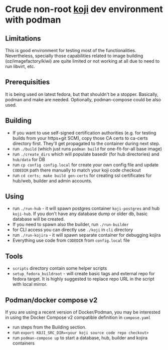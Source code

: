 # Crude non-root [koji](https://pagure.io/koji) dev environment with podman

## Limitations

This is good environment for testing most of the functionalities. Nevertheless,
specially those capabilities related to image building (oz/imagefactory/kiwi)
are quite limited or not working at all due to need to run libvirt, etc.

## Prerequisities

It is being used on latest fedora, but that shouldn't be a stopper.
Basically, podman and make are needed. Optionally, podman-compose could be also used.

## Building

* If you want to use self-signed certification authorities (e.g. for testing builds
  from your https+git SCM), copy those CA certs to ca-certs directory first. They'll
  get propagated to the container during next step.
* run `./build` (which just runs `podman build` for one-fit-for-all base image)
* run `./create_dirs` which will populate basedir (for hub directories) and
  `hub/data` for DB
* run `cp config config.local` for create your own config file and update `CODEDIR`
  path there manually to match your koji code checkout
* run `cd certs; make build gen-certs` for creating ssl certificates for hub/web,
  builder and admin accounts.

## Using

* run `./run-hub` - it will spawn postgres container `koji-postgres` and hub `koji-hub`.
  If you don't have any database dump or older db, basic database will be created.
* If you need to spawn also the builder, run `./run-builder`
* for CLI access you can directly use `./koji` in `cli` directory
* run `./run-kojira` - it will spawn separate container for debugging kojira
* Everything use code from `CODEDIR` from `config.local` file

## Tools

* `scripts` directory contain some helper scripts
* `setup_fedora_buildroot` - will create basic tags and external repo for
  fedora target. It is highly suggested to replace repo URL in the script with
  local mirror.

## Podman/docker compose v2

If you are using a recent version of Docker/Podman, you may be interested in using
the Docker Compose v2 compatible definition in `compose.yaml`

* run steps from the Building section.
* run `export KOJI_SRC_DIR=<your koji source code repo checkout>`
* run `podman-compose up` to start a database, hub, builder and kojira containers
